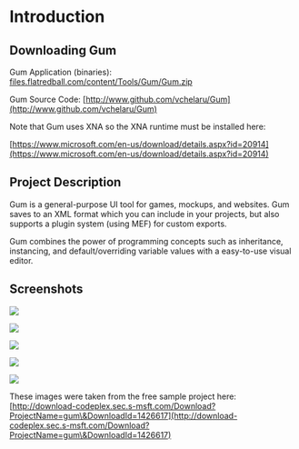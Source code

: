 # Introduction

## Downloading Gum

Gum Application (binaries): [files.flatredball.com/content/Tools/Gum/Gum.zip](http://files.flatredball.com/content/Tools/Gum/Gum.zip)

Gum Source Code: [http://www.github.com/vchelaru/Gum](http://www.github.com/vchelaru/Gum)

Note that Gum uses XNA so the XNA runtime must be installed here:

[https://www.microsoft.com/en-us/download/details.aspx?id=20914](https://www.microsoft.com/en-us/download/details.aspx?id=20914)

## Project Description

Gum is a general-purpose UI tool for games, mockups, and websites. Gum saves to an XML format which you can include in your projects, but also supports a plugin system (using MEF) for custom exports.

Gum combines the power of programming concepts such as inheritance, instancing, and default/overriding variable values with a easy-to-use visual editor.

## Screenshots

![](<.gitbook/assets/Home\_GumGifFast (1).gif>)

![](<.gitbook/assets/Home\_GumPromo1 (1).PNG>)

![](<.gitbook/assets/Home\_GumPromo2 (1).PNG>)

![](<.gitbook/assets/Home\_GumPromo3 (1).PNG>)

![](<.gitbook/assets/Home\_GumPromo4 (1).PNG>)

These images were taken from the free sample project here: [http://download-codeplex.sec.s-msft.com/Download?ProjectName=gum\&DownloadId=1426617](http://download-codeplex.sec.s-msft.com/Download?ProjectName=gum\&DownloadId=1426617)
